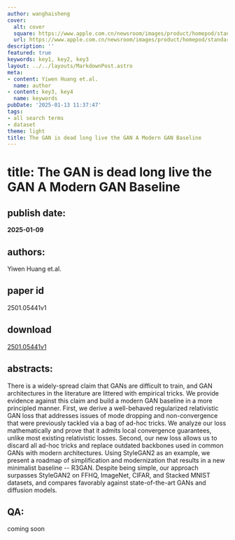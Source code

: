 ```yaml
---
author: wanghaisheng
cover:
  alt: cover
  square: https://www.apple.com.cn/newsroom/images/product/homepod/standard/Apple-HomePod-hero-230118_big.jpg.large_2x.jpg
  url: https://www.apple.com.cn/newsroom/images/product/homepod/standard/Apple-HomePod-hero-230118_big.jpg.large_2x.jpg
description: ''
featured: true
keywords: key1, key2, key3
layout: ../../layouts/MarkdownPost.astro
meta:
- content: Yiwen Huang et.al.
  name: author
- content: key3, key4
  name: keywords
pubDate: '2025-01-13 11:37:47'
tags:
- all search terms
- dataset
theme: light
title: The GAN is dead long live the GAN A Modern GAN Baseline
---
```


# title: The GAN is dead long live the GAN A Modern GAN Baseline 
## publish date: 
**2025-01-09** 
## authors: 
  Yiwen Huang et.al. 
## paper id
2501.05441v1
## download
[2501.05441v1](http://arxiv.org/abs/2501.05441v1)
## abstracts:
There is a widely-spread claim that GANs are difficult to train, and GAN architectures in the literature are littered with empirical tricks. We provide evidence against this claim and build a modern GAN baseline in a more principled manner. First, we derive a well-behaved regularized relativistic GAN loss that addresses issues of mode dropping and non-convergence that were previously tackled via a bag of ad-hoc tricks. We analyze our loss mathematically and prove that it admits local convergence guarantees, unlike most existing relativistic losses. Second, our new loss allows us to discard all ad-hoc tricks and replace outdated backbones used in common GANs with modern architectures. Using StyleGAN2 as an example, we present a roadmap of simplification and modernization that results in a new minimalist baseline -- R3GAN. Despite being simple, our approach surpasses StyleGAN2 on FFHQ, ImageNet, CIFAR, and Stacked MNIST datasets, and compares favorably against state-of-the-art GANs and diffusion models.
## QA:
coming soon
